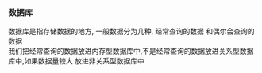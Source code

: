 ### 数据库
 数据库是指存储数据的地方, 一般数据分为几种, 经常查询的数据 和偶尔会查询的数据  
 我们把经常查询的数据放进内存型数据库中,不是经常查询的数据放进关系型数据库中,如果数据量较大 放进非关系型数据库中  
 

 
 